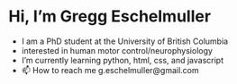 <h1> Hi, I’m Gregg Eschelmuller </h1>
<ul>
  <li>I am a PhD student at the University of British Columbia</li>
  <li>interested in human motor control/neurophysiology</li>
  <li>I’m currently learning python, html, css, and javascript</li>
  <li>📫 How to reach me g.eschelmuller@gmail.com</li>
 </ul>
